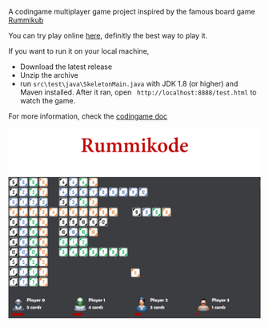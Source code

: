 A codingame multiplayer game project inspired by the famous board game [Rummikub](https://en.wikipedia.org/wiki/Rummikub)

You can try play online [here](https://www.codingame.com/contribute/view/25063d28cb5fb9c697257bc35536340919659), definitly the best way to play it.

If you want to run it on your local machine,
 - Download the latest release
 - Unzip the archive
 - run `src\test\java\SkeletonMain.java` with JDK 1.8 (or higher) and Maven installed. After it ran, open ` http://localhost:8888/test.html`  to watch the game.

For more information, check the [codingame doc](https://www.codingame.com/playgrounds/25775/codingame-sdk-documentation/game-runner)

![](src/main/resources/view/assets/logo.png)
![](config/Preview.jpg)